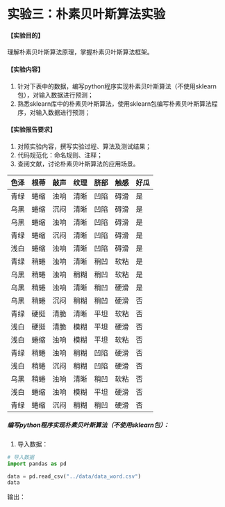 # 实验三：朴素贝叶斯算法实验

#### 【实验目的】

理解朴素贝叶斯算法原理，掌握朴素贝叶斯算法框架。

#### 【实验内容】

1. 针对下表中的数据，编写python程序实现朴素贝叶斯算法（不使用sklearn包），对输入数据进行预测；
2. 熟悉sklearn库中的朴素贝叶斯算法，使用sklearn包编写朴素贝叶斯算法程序，对输入数据进行预测；

#### 【实验报告要求】

1. 对照实验内容，撰写实验过程、算法及测试结果；
2. 代码规范化：命名规则、注释；
3. 查阅文献，讨论朴素贝叶斯算法的应用场景。



| 色泽 | 根蒂 | 敲声 | 纹理 | 脐部 | 触感 | 好瓜 |
| ---- | ---- | ---- | ---- | ---- | ---- | ---- |
| 青绿 | 蜷缩 | 浊响 | 清晰 | 凹陷 | 碍滑 | 是   |
| 乌黑 | 蜷缩 | 沉闷 | 清晰 | 凹陷 | 碍滑 | 是   |
| 乌黑 | 蜷缩 | 浊响 | 清晰 | 凹陷 | 碍滑 | 是   |
| 青绿 | 蜷缩 | 沉闷 | 清晰 | 凹陷 | 碍滑 | 是   |
| 浅白 | 蜷缩 | 浊响 | 清晰 | 凹陷 | 碍滑 | 是   |
| 青绿 | 稍蜷 | 浊响 | 清晰 | 稍凹 | 软粘 | 是   |
| 乌黑 | 稍蜷 | 浊响 | 稍糊 | 稍凹 | 软粘 | 是   |
| 乌黑 | 稍蜷 | 浊响 | 清晰 | 稍凹 | 硬滑 | 是   |
| 乌黑 | 稍蜷 | 沉闷 | 稍糊 | 稍凹 | 硬滑 | 否   |
| 青绿 | 硬挺 | 清脆 | 清晰 | 平坦 | 软粘 | 否   |
| 浅白 | 硬挺 | 清脆 | 模糊 | 平坦 | 硬滑 | 否   |
| 浅白 | 蜷缩 | 浊响 | 模糊 | 平坦 | 软粘 | 否   |
| 青绿 | 稍蜷 | 浊响 | 稍糊 | 凹陷 | 硬滑 | 否   |
| 浅白 | 稍蜷 | 沉闷 | 稍糊 | 凹陷 | 硬滑 | 否   |
| 乌黑 | 稍蜷 | 浊响 | 清晰 | 稍凹 | 软粘 | 否   |
| 浅白 | 蜷缩 | 浊响 | 模糊 | 平坦 | 硬滑 | 否   |
| 青绿 | 蜷缩 | 沉闷 | 稍糊 | 稍凹 | 硬滑 | 否   |



##### 编写python程序实现朴素贝叶斯算法（不使用sklearn包）：

1. 导入数据：

```python
# 导入数据
import pandas as pd

data = pd.read_csv("../data/data_word.csv")
data
```

输出：

```
 
```

